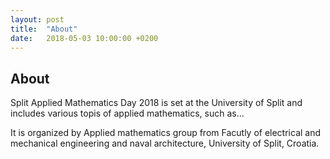 ```yaml
---
layout: post
title:  "About"
date:   2018-05-03 10:00:00 +0200
---
```


## About

Split Applied Mathematics Day 2018 is set at the University of Split and includes various topis of applied mathematics, such as...

It is organized by Applied mathematics group from Facutly of electrical and mechanical engineering and naval architecture, University of Split, Croatia.  
